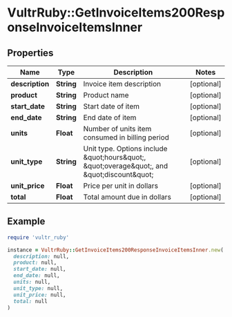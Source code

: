 # VultrRuby::GetInvoiceItems200ResponseInvoiceItemsInner

## Properties

| Name | Type | Description | Notes |
| ---- | ---- | ----------- | ----- |
| **description** | **String** | Invoice item description | [optional] |
| **product** | **String** | Product name | [optional] |
| **start_date** | **String** | Start date of item | [optional] |
| **end_date** | **String** | End date of item | [optional] |
| **units** | **Float** | Number of units item consumed in billing period | [optional] |
| **unit_type** | **String** | Unit type. Options include \&quot;hours\&quot;, \&quot;overage\&quot;, and \&quot;discount\&quot; | [optional] |
| **unit_price** | **Float** | Price per unit in dollars | [optional] |
| **total** | **Float** | Total amount due in dollars | [optional] |

## Example

```ruby
require 'vultr_ruby'

instance = VultrRuby::GetInvoiceItems200ResponseInvoiceItemsInner.new(
  description: null,
  product: null,
  start_date: null,
  end_date: null,
  units: null,
  unit_type: null,
  unit_price: null,
  total: null
)
```

